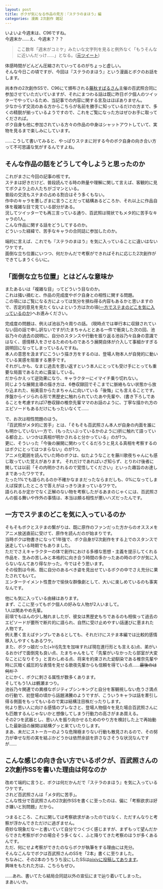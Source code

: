 ```yaml
---
layout: post
title: ボクが気になる作品の見方：『ステラのまほう』編
categories: 漫画 2次創作 雑記
---
```


いよいよ今週末は、C96ですね。  
今週末か……え、今週末？？？

>ここ数年「週末がコミケ」みたいな文字列を見ると例外なく「もうそんなに近いんだっけ……」となる。([元ツイート](https://twitter.com/s6jrmany/status/1158584749645950977))

体感時間がどんどん圧縮されていってるのがちょっと虚しい。  
そんな今日この頃ですが、今回は『ステラのまほう』という漫画とボクのお話をします。

尚本作の2次創作SSで、C96にて頒布される[藤秋すばるさん](https://twitter.com/f_subal)主催の百武照合同に参加させていただいていますが、それにまつわる話は既に昨日ボク個人のツイッターでやっているため、当記事での内容に関する言及はほぼありません。  
少なからず交流のある方からこちらが名前を勝手に知っているだけの方まで、多くの精鋭が揃っているようですので、これをご覧になった方はぜひお手に取ってくだされば。  
ボク自身も他に参加されている方々の作品の中身はシャットアウトしていて、実物を見るまで楽しみにしています。

……こうして書いてみると、やっぱりステまに対する今のボク自身の向き合い方って不可思議な気がするんですよね。

## そんな作品の話をどうして今しようと思ったのか

これがまさに今回の記事の核です。  
ステまは好きだけど、普段読んでる時の熱量や理解に関して言えば、客観的に見てボクより上の人たちがゴマンといる。  
普段の交流もステまの占める割合はそう多くもない。  
作中のキャラを悪しざまに言うことだって結構あるどころか、それ以上に作品自体を複雑な目で見ている部分がある。  
況してツイッターでも再三言っている通り、百武照は現状でもメタ的に苦手なキャラの1人。  
こんな作品に関する話をどうしてするのか。  
どういった経緯で、苦手なキャラの合同誌に参加したのか。

端的に言えば、これでも『ステラのまほう』を気に入っていることに違いはないワケです。    
面倒な立ち位置にいつつ、何だかんだで考察ができればそれに応じた2次創作ができてしまうくらいに。  

## 「面倒な立ち位置」とはどんな意味か

またあるいは「複雑な目」ってどういう目なのか。  
これは掻い摘むと、作品の完成度やボク自身との相性に関する問題。  
この項にはご覧になる方によっては気分を損ね得る内容もあるかと思いますので、否定的意見を見たくないよという方は次の項([一方でステまのどこを気に入っているのか](#逆にステまのどこを気に入っているのか))へお進みください。

完成度の問題は、例えば池谷乃々周りの話。
(現時点では単行本に収録されていない回の話で申し訳ないですが)たまちゃんととある一件で衝突した次の回、池谷乃々の過去の説明に、自分のスタンスや行動を振り返る池谷乃々自身の意識ではなく、感情移入をさせるためのものであろう展開自体が介入して事細かすぎる説明回になってしまっているんですね。  
本人の意思を汲まずにこういう描き方をするのは、登場人物本人が自発的に動いている実感を阻害する悪手です。  
それがしかも、なまじ過去を思い返すという本人にとっても受け手にとっても重要な局面であるために露呈している。  
だからかえって逆効果になり、キャラクターにイマイチ乗り切れない。  
同じような展開主導の描き方は、6巻収録回でそこまでに脈絡もない状態から放り込まれた、裕美音からたまちゃんに向いている「後悔」にも言えることです。  
序盤からイジられる形で黒歴史に触れられていたあや先輩や、(書き下ろしであることを考慮すれば)7巻収録の椎奈先輩ママのお話のように、丁寧な描かれ方のエピソードもあるだけにもったいなくて……  

で、お次は相性問題のほう。  
「百武照がメタ的に苦手」とは、「そもそも百武照さん本人が自身の内面を誰にも明かしていない一方で、(もったいぶっているかのように)折に触れて語っている都合上、いつかは真相が明かされると分かっている」のが1つ。  
更に、そういった「今後の展開に関わってくるだろうと見える真相を考察するのはボクにとってはつまらない」のが1つ。  
アニメ化範囲を読んでいた時のボクは、似たようなことを藤川歌夜ちゃんにも感じ取っていた覚えがあります。
それだけであればいざ知らず、とりわけ後者に関しては以前「その内明かされるので覚悟してください」といった趣旨のお達しまであったワケです。  
たった1%でも語られるのか不確かなままだったならまだしも、0%になってしまえば探求したところで答えがはっきり決まっているワケで。  
語られるか定かでなく正解のない物を考察したがるあまのじゃくには、百武照さんの振る舞いや作外の事情は、本当は頗る相性が悪いハズだったんです。

## 一方でステまのどこを気に入っているのか

そもそもボクとステまの繋がりは、既に原作のファンだった方からのオススメをアニメ放送直前に受けて、原作を読んだのが始まりです。  
当時ボクは物書きになって1年強で、ボク自身が2次創作をする上でのスタンスで迷走している時期でもありました。  
ただでさえキャラクターの体で創作における多様な思想・主義を提示してくれる作品を、生みの苦しみと本格的に向き合う時間の多かったあの時のボクが気に入らないなんてあり得なかった。今ではそう思います。  
その役割は今尚、既に自分のあるべき姿を見出せているボクの中でさえ充分に果たされてもいて。  
エンターテイメント性豊かで愉快な群像劇として、大いに楽しめているのも事実なんです。

他にも気に入っている由縁はあります。  
まず、ここに至ってもボク個人の好みな人物が2人いまして。  
1人は関あやめ先輩。  
前項でもほんの少し触れましたが、彼女は黒歴史もちであるのも相俟って過去のエピソードが要所で断片的に語られ、自然に受け止めやすい話運びに恵まれた人物です。  
例え悪く言えばテンプレであるとしても、それだけにステま本編では比較的感情移入しやすくもあるワケ。  
また、ボクっ娘だった(+Iri§先生を加味すれば現在進行形とも言える)点、弟がいるおかげで面倒見も良い点、たまちゃんをして「先輩がいなかったら部室が大変なことになりそう」と言わしめる点、将来を約束された幼馴染である椎奈先輩や時に仄暗く威圧的な表情を見せる歌夜先輩からも信頼を得ている点……~~最後のは何だ？~~  
とにかく、ボクに刺さる属性が数多くあります。  
そしてもう1人は鶴瀬まつり。  
池谷乃々関連での異様なポジティブシンキングと自分を客観視しない危うさ満点の行動で、初登場の頃から話題沸騰のようですが、こういうキャラは話を牽引し得る側面をもってもいるので実は結構注目株だったりします。  
何より思い人に向ける感情のブレなさと、登場人物個々を見た場合百武照さんにも匹敵するんじゃないかと想像してしまう行動力の高さがまあ買える。  
その2つを武器とし、思い人を振り向かせるためのやり方を検討した上で再始動した最新話の展開は結構グッと来ていたりします。  
まあ、未だにストーカーのような危険極まりない行動も散見されるので、その努力が幸せな形の実を結ぶかどうかは依然余談を許さなさそうな状況なんですが……

## こんな感じの向き合い方でいるボクが、百武照さんの2次創作SSを書いた理由は何なのか

改めて端的に言うと、ボクは何だかんだで『ステラのまほう』を気に入っているワケです。  
されど百武照さんは「メタ的に苦手」。  
こんな性分で百武照さんの2次創作SSを書くに至ったのは、偏に「考察欲求は好き嫌いと別問題」だから。

つまるところ、これに関しては考察欲求があったのではなく、ただすんなりと考察が浮かんできただけに過ぎません。  
奇妙な現象だなーと書いていて自分でつくづく感じますが、まずもって望んだからできた考察がボクの場合そう多くなく、ふと降りてきた考察のほうが多くあるんです。  
ただ、何にせよ考察ができたのならボクが執筆をする理由には充分。  
そんなこんなでボクは百武照さんのSSを「2本」書くに至りました。  
ちなみに、その2本のうちうち没にしたSSは[pixivに投稿してあります](https://www.pixiv.net/novel/show.php?id=11398069)。  
興味をもたれた方は、こちらもぜひ。

……あれ、書いてたら結局合同誌以外の宣伝にまで辿り着いてしまった。  
まあいいか。
